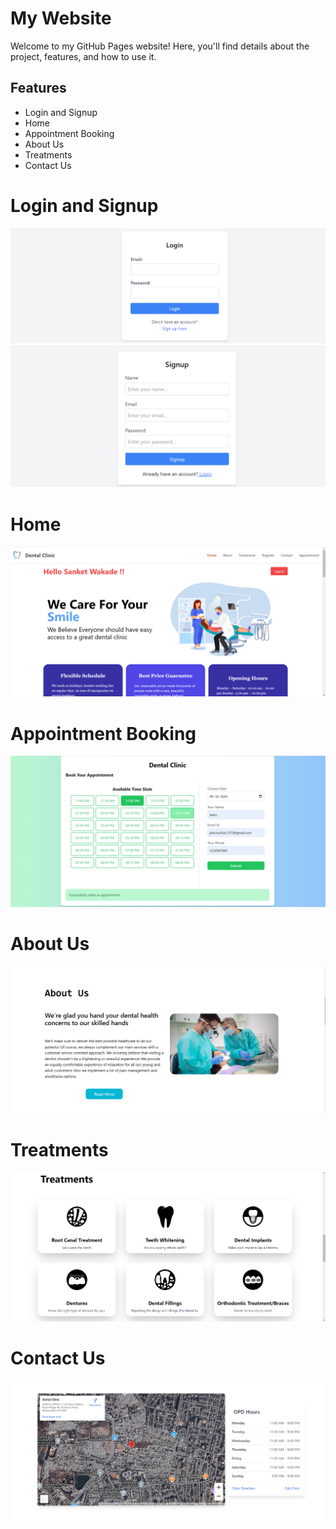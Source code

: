# My Website

Welcome to my GitHub Pages website! Here, you'll find details about the project, features, and how to use it.

## Features
- Login and Signup
- Home
- Appointment Booking
- About Us
- Treatments
- Contact Us

# Login and Signup
![Login Page](images/login.png)
![Signup page](images/signup.png)

# Home
![Home Screen](images/Home.png)

# Appointment Booking
![Appointment Booking Screen](images/appointment.png)

# About Us
![About Us Screen](images/aboutUs.png)

# Treatments
![Treatments Screen](images/Treatments.png)

# Contact Us
![Contact Us Screen](images/contactUs.png)
